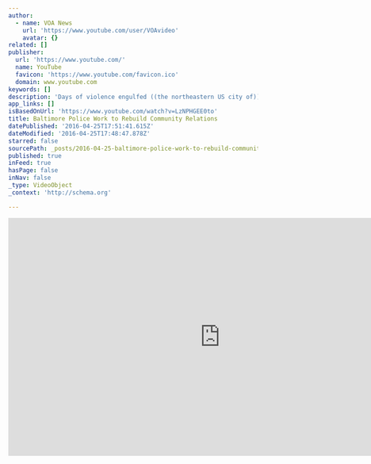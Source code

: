 ```yaml
---
author:
  - name: VOA News
    url: 'https://www.youtube.com/user/VOAvideo'
    avatar: {}
related: []
publisher:
  url: 'https://www.youtube.com/'
  name: YouTube
  favicon: 'https://www.youtube.com/favicon.ico'
  domain: www.youtube.com
keywords: []
description: 'Days of violence engulfed ((the northeastern US city of)) Baltimore, Maryland one year ago. The outbreak of unrest was sparked in part by the death of Freddie Gray, a young African American who suffered fatal injuries while being transported in a police vehicle. Six Baltimore officers face charges resulting from his death and are awaiting trial.'
app_links: []
isBasedOnUrl: 'https://www.youtube.com/watch?v=LzNPHGEE0to'
title: Baltimore Police Work to Rebuild Community Relations
datePublished: '2016-04-25T17:51:41.615Z'
dateModified: '2016-04-25T17:48:47.878Z'
starred: false
sourcePath: _posts/2016-04-25-baltimore-police-work-to-rebuild-community-relations.md
published: true
inFeed: true
hasPage: false
inNav: false
_type: VideoObject
_context: 'http://schema.org'

---
```

<iframe src="https://cdn.embedly.com/widgets/media.html?src=https%3A%2F%2Fwww.youtube.com%2Fembed%2FLzNPHGEE0to%3Ffeature%3Doembed&amp;url=https%3A%2F%2Fwww.youtube.com%2Fwatch%3Fv%3DLzNPHGEE0to&amp;image=https%3A%2F%2Fi.ytimg.com%2Fvi%2FLzNPHGEE0to%2Fhqdefault.jpg&amp;key=b7d04c9b404c499eba89ee7072e1c4f7&amp;type=text%2Fhtml&amp;schema=youtube" width="854" height="480" scrolling="no" frameborder="0" allowfullscreen="" style=""></iframe>